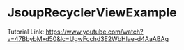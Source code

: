 # JsoupRecyclerViewExample
 
Tutorial Link: https://www.youtube.com/watch?v=47BbybMxd50&lc=UgwFcchd3E2WbHlae-d4AaABAg
